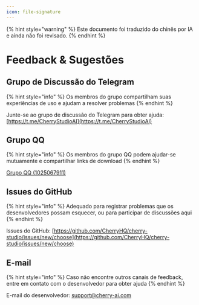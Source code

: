 ```yaml
---
icon: file-signature
---
```


{% hint style="warning" %}
Este documento foi traduzido do chinês por IA e ainda não foi revisado.
{% endhint %}

# Feedback & Sugestões

## Grupo de Discussão do Telegram

{% hint style="info" %}
Os membros do grupo compartilham suas experiências de uso e ajudam a resolver problemas
{% endhint %}

Junte-se ao grupo de discussão do Telegram para obter ajuda: [https://t.me/CherryStudioAI](https://t.me/CherryStudioAI)

## Grupo QQ

{% hint style="info" %}
Os membros do grupo QQ podem ajudar-se mutuamente e compartilhar links de download
{% endhint %}

[Grupo QQ (1025067911)](https://qm.qq.com/q/hlHOddwAS)

## Issues do GitHub

{% hint style="info" %}
Adequado para registrar problemas que os desenvolvedores possam esquecer, ou para participar de discussões aqui
{% endhint %}

Issues do GitHub: [https://github.com/CherryHQ/cherry-studio/issues/new/choose](https://github.com/CherryHQ/cherry-studio/issues/new/choose)

## E-mail

{% hint style="info" %}
Caso não encontre outros canais de feedback, entre em contato com o desenvolvedor para obter ajuda
{% endhint %}

E-mail do desenvolvedor: support@cherry-ai.com